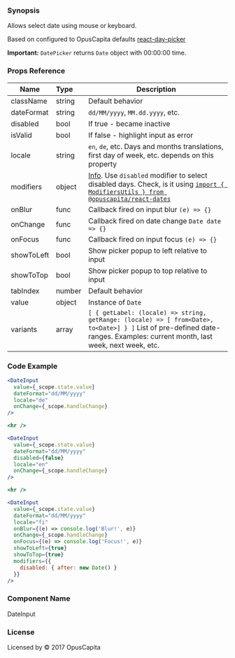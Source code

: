 ### Synopsis

Allows select date using mouse or keyboard.

Based on configured to OpusCapita defaults [react-day-picker](https://github.com/gpbl/react-day-picker)

**Important:** `DatePicker` returns `Date` object with 00:00:00 time.

### Props Reference

| Name                           | Type                    | Description                                                                                                                                                                |
| ------------------------------ | :---------------------- | -----------------------------------------------------------                                                                                                                |
| className                      | string                  | Default behavior                                                                                                                                                           |
| dateFormat                     | string                  | `dd/MM/yyyy`, `MM.dd.yyyy`, etc.                                                                                                                                           |
| disabled                       | bool                    | If true - became inactive                                                                                                                                                  |
| isValid                        | bool                    | If false - highlight input as error                                                                                                                                        |
| locale                         | string                  | `en`, `de`, etc. Days and months translations, first day of week, etc. depends on this property                                                                            |
| modifiers                      | object                  | [Info](https://github.com/gpbl/react-day-picker/blob/v6.1.0/docs/docs/modifiers.md). Use `disabled` modifier to select disabled days. Check, is it using [`import { ModifiersUtils } from @opuscapita/react-dates`](https://github.com/gpbl/react-day-picker/blob/v6.1.0/docs/docs/utils-modifiers.md) |
| onBlur                         | func                    | Callback fired on input blur `(e) => {}`                                                                                                                                   |
| onChange                       | func                    | Callback fired on date change `Date date => {}`                                                                                                                            |
| onFocus                        | func                    | Callback fired on input focus `(e) => {}`                                                                                                                                  |
| showToLeft                     | bool                    | Show picker popup to left relative to input                                                                                                                                |
| showToTop                      | bool                    | Show picker popup to top relative to input                                                                                                                                 |
| tabIndex                       | number                  | Default behavior                                                                                                                                                           |
| value                          | object                  | Instance of `Date`                                                                                                                                                         |
| variants                       | array                   | `[ { getLabel: (locale) => string, getRange: (locale) => [ from<Date>, to<Date>] } ]` List of pre-defined date-ranges. Examples: current month, last week, next week, etc. |

### Code Example

```jsx
<DateInput
  value={_scope.state.value}
  dateFormat="dd/MM/yyyy"
  locale="de"
  onChange={_scope.handleChange}
/>

<hr />

<DateInput
  value={_scope.state.value}
  dateFormat="dd/MM/yyyy"
  disabled={false}
  locale="en"
  onChange={_scope.handleChange}
/>

<hr />

<DateInput
  value={_scope.state.value}
  dateFormat="dd/MM/yyyy"
  locale="fi"
  onBlur={(e) => console.log('Blur!', e)}
  onChange={_scope.handleChange}
  onFocus={(e) => console.log('Focus!', e)}
  showToLeft={true}
  showToTop={true}
  modifiers={{
    disabled: { after: new Date() }
  }}
/>
```

### Component Name

DateInput

### License

Licensed by © 2017 OpusCapita

